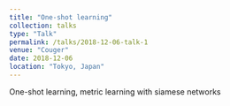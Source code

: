 ```yaml
---
title: "One-shot learning"
collection: talks
type: "Talk"
permalink: /talks/2018-12-06-talk-1
venue: "Couger"
date: 2018-12-06
location: "Tokyo, Japan"
---
```


One-shot learning, metric learning with siamese networks
